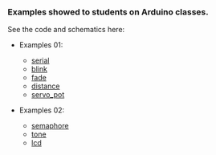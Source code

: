 ### Examples showed to students on Arduino classes.

See the code and schematics here:

- Examples 01:
    - [serial](./exs01/serial/)
    - [blink](./exs01/blink)
    - [fade](./exs01/fade/)
    - [distance](./exs01/distance/)
    - [servo_pot](./exs01/servo_pot/)

- Examples 02:
    - [semaphore](./exs02/semaphore/)
    - [tone](./exs02/tone/)
    - [lcd](./exs02/lcd/)
